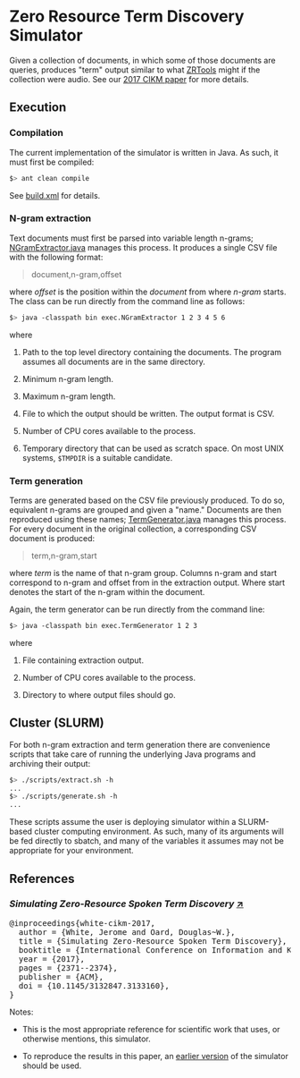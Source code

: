 # Zero Resource Term Discovery Simulator

Given a collection of documents, in which some of those documents are
queries, produces "term" output similar to what
[ZRTools](https://github.com/arenjansen/ZRTools) might if the
collection were audio. See our [2017 CIKM paper](#cikm2017) for more
details.

## Execution

### Compilation

The current implementation of the simulator is written in Java. As
such, it must first be compiled:

```bash
$> ant clean compile
```

See [build.xml](build.xml) for details.

### N-gram extraction

Text documents must first be parsed into variable length n-grams;
[NGramExtractor.java](src/exec/NGramExtractor.java) manages this
process. It produces a single CSV file with the following format:

> document,n-gram,offset

where *offset* is the position within the *document* from where
*n-gram* starts. The class can be run directly from the command line
as follows:

```bash
$> java -classpath bin exec.NGramExtractor 1 2 3 4 5 6
```

where

1. Path to the top level directory containing the documents. The
   program assumes all documents are in the same directory.

2. Minimum n-gram length.

3. Maximum n-gram length.

4. File to which the output should be written. The output format is
   CSV.

5. Number of CPU cores available to the process.

6. Temporary directory that can be used as scratch space. On most UNIX
   systems, `$TMPDIR` is a suitable candidate.

### Term generation

Terms are generated based on the CSV file previously produced. To
do so, equivalent n-grams are grouped and given a "name." Documents
are then reproduced using these names;
[TermGenerator.java](src/exec/TermGenerator.java) manages this
process. For every document in the original collection, a
corresponding CSV document is produced:

> term,n-gram,start

where *term* is the name of that n-gram group. Columns n-gram and
start correspond to n-gram and offset from in the extraction
output. Where start denotes the start of the n-gram within the
document.

Again, the term generator can be run directly from the command
line:

```bash
$> java -classpath bin exec.TermGenerator 1 2 3
```

where

1. File containing extraction output.

2. Number of CPU cores available to the process.

3. Directory to where output files should go.

## Cluster (SLURM)

For both n-gram extraction and term generation there are convenience
scripts that take care of running the underlying Java programs and
archiving their output:

```bash
$> ./scripts/extract.sh -h
...
$> ./scripts/generate.sh -h
...
```

These scripts assume the user is deploying simulator within a
SLURM-based cluster computing environment. As such, many of its
arguments will be fed directly to sbatch, and many of the variables it
assumes may not be appropriate for your environment.

## References

### <a name="cikm2017"></a> *Simulating Zero-Resource Spoken Term Discovery* [:arrow_upper_right:](https://doi.org/10.1145/3132847.3133160)

<pre>
@inproceedings{white-cikm-2017,
  author = {White, Jerome and Oard, Douglas~W.},
  title = {Simulating Zero-Resource Spoken Term Discovery},
  booktitle = {International Conference on Information and Knowledge Management},
  year = {2017},
  pages = {2371--2374},
  publisher = {ACM},
  doi = {10.1145/3132847.3133160},
}
</pre>

Notes:

* This is the most appropriate reference for scientific work that
  uses, or otherwise mentions, this simulator.

* To reproduce the results in this paper, an [earlier
  version](https://github.com/jerome-white/pyzrt/releases/tag/CIKM2017-final)
  of the simulator should be used.
